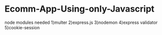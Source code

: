 # Ecomm-App-Using-only-Javascript
node modules needed
1)multer 2)express.js 3)nodemon 4)express validator 5)cookie-session
